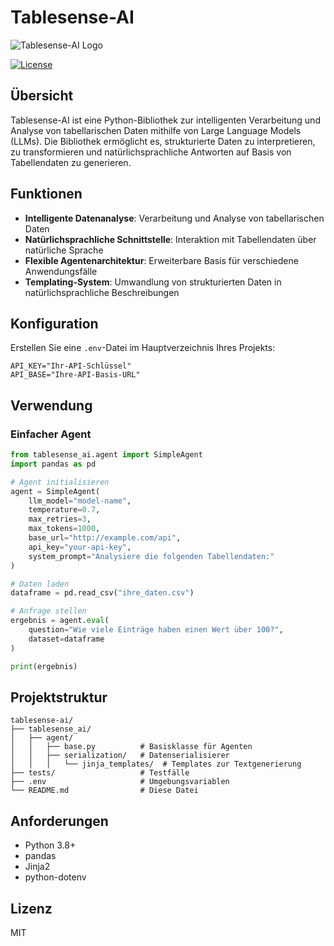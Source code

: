 # Tablesense-AI

![Tablesense-AI Logo](https://raw.githubusercontent.com/tablesense-ai/tablesense-ai/main/logo.png)


[![License](https://img.shields.io/badge/license-MIT-blue.svg)](https://opensource.org/licenses/MIT)


## Übersicht

Tablesense-AI ist eine Python-Bibliothek zur intelligenten Verarbeitung und Analyse von tabellarischen Daten mithilfe von Large Language Models (LLMs). Die Bibliothek ermöglicht es, strukturierte Daten zu interpretieren, zu transformieren und natürlichsprachliche Antworten auf Basis von Tabellendaten zu generieren.

## Funktionen

- **Intelligente Datenanalyse**: Verarbeitung und Analyse von tabellarischen Daten
- **Natürlichsprachliche Schnittstelle**: Interaktion mit Tabellendaten über natürliche Sprache
- **Flexible Agentenarchitektur**: Erweiterbare Basis für verschiedene Anwendungsfälle
- **Templating-System**: Umwandlung von strukturierten Daten in natürlichsprachliche Beschreibungen


## Konfiguration

Erstellen Sie eine `.env`-Datei im Hauptverzeichnis Ihres Projekts:

```dotenv
API_KEY="Ihr-API-Schlüssel"
API_BASE="Ihre-API-Basis-URL"
```

## Verwendung

### Einfacher Agent

```python
from tablesense_ai.agent import SimpleAgent
import pandas as pd

# Agent initialisieren
agent = SimpleAgent(
    llm_model="model-name",
    temperature=0.7,
    max_retries=3,
    max_tokens=1000,
    base_url="http://example.com/api",
    api_key="your-api-key",
    system_prompt="Analysiere die folgenden Tabellendaten:"
)

# Daten laden
dataframe = pd.read_csv("ihre_daten.csv")

# Anfrage stellen
ergebnis = agent.eval(
    question="Wie viele Einträge haben einen Wert über 100?",
    dataset=dataframe
)

print(ergebnis)
```

## Projektstruktur

```
tablesense-ai/
├── tablesense_ai/
│   ├── agent/
│   │   ├── base.py          # Basisklasse für Agenten
│   │   ├── serialization/   # Datenserialisierer
│   │   │   └── jinja_templates/  # Templates zur Textgenerierung
├── tests/                   # Testfälle
├── .env                     # Umgebungsvariablen
└── README.md                # Diese Datei
```

## Anforderungen

- Python 3.8+
- pandas
- Jinja2
- python-dotenv

## Lizenz

MIT